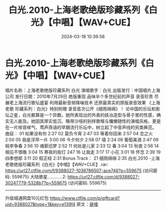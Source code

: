 ﻿---
title: 白光.2010-上海老歌绝版珍藏系列《白光》【中唱】【WAV+CUE】
date: 2024-03-18 10:36:58
categories: WAV车载音乐、镜像
tags: 华语中文
---
# 白光.2010-上海老歌绝版珍藏系列《白光》【中唱】【WAV+CUE】

唱片名称：上海老歌绝版珍藏系列 白光
演唱歌手：白光
出版发行：中国唱片上海公司
发行日期：2010年7月29日
绝版重现 品味半个多世纪前的声音
录音珍贵 尽展老上海流行歌坛盛宴
利用最新音频降噪技术
还原最真实的原版录音效果
《上海老歌 珍藏系列：白光》特别附赠 录音首次公开《细雨绵绵》！
论中国的乐坛和影坛之星，白光都算是一个异数。她所表现出的外表的妖冶造型与骨子里的性感，确实无人能及。她因其厚实低沉、略带沙哑的别样歌喉与慵懒随性的演唱风格，更是在一片嗲音嗲气、莺声燕语的早期流行乐坛中，树立起了中音声线的另类典范。
曲目：
01 如果没有你 2:27
02 莫负今宵 2:47
03 等着你回来 2:57
04 恋之火 2:50
05 我是浮萍一片 3:00
06 今夕何夕 2:58
07 墙 2:24
08 葡萄美酒 2:47
09 桃李争春 2:56
10 魂萦旧梦 2:52
11 何处是儿家 2:33
12 春 3:04
13 秋夜 2:56
14 相见不恨晚 3:04
15 寒夜的街灯 247
16 让我走 3:17
17 小花 3:01
18 怀念 2:39
19 四季想郎 3:11
20 假正经 2:31
Bonus Track：
21 细雨绵绵 2:35
白光.2010 -上海老歌绝版珍藏系列《白光》【中唱】【WAV+CUE】.rar: https://url27.ctfile.com/f/9388027-1036786507-ace746?p=559675
(访问密码: 559675)
大陆歌星............2: https://url27.ctfile.com/d/9388027-30247779-5328b7?p=559675
(访问密码: 559675)
**************************
升级城通网盘10元红包 https://www.ctfile.com/p/giftcard?uid=9388027&type=1&key=e139f4
原文：[链接](https://blog.sina.com.cn/s/blog_1647c7e76010314rs.html)